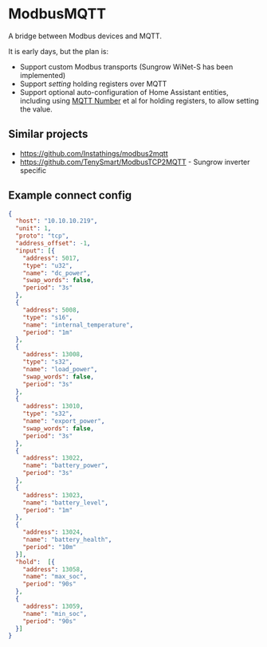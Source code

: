 # ModbusMQTT

A bridge between Modbus devices and MQTT.

It is early days, but the plan is:

* Support custom Modbus transports (Sungrow WiNet-S has been implemented)
* Support _setting_ holding registers over MQTT
* Support optional auto-configuration of Home Assistant entities, including using [MQTT Number](https://www.home-assistant.io/integrations/number.mqtt/) et al for holding registers, to allow setting the value.



## Similar projects

* https://github.com/Instathings/modbus2mqtt
* https://github.com/TenySmart/ModbusTCP2MQTT - Sungrow inverter specific

## Example connect config

```json
{
  "host": "10.10.10.219",
  "unit": 1,
  "proto": "tcp",
  "address_offset": -1,
  "input": [{
    "address": 5017,
    "type": "u32",
    "name": "dc_power",
    "swap_words": false,
    "period": "3s"
  },
  {
    "address": 5008,
    "type": "s16",
    "name": "internal_temperature",
    "period": "1m"
  },
  {
    "address": 13008,
    "type": "s32",
    "name": "load_power",
    "swap_words": false,
    "period": "3s"
  },
  {
    "address": 13010,
    "type": "s32",
    "name": "export_power",
    "swap_words": false,
    "period": "3s"
  },
  {
    "address": 13022,
    "name": "battery_power",
    "period": "3s"
  },
  {
    "address": 13023,
    "name": "battery_level",
    "period": "1m"
  },
  {
    "address": 13024,
    "name": "battery_health",
    "period": "10m"
  }],
  "hold":  [{
    "address": 13058,
    "name": "max_soc",
    "period": "90s"
  },
  {
    "address": 13059,
    "name": "min_soc",
    "period": "90s"
  }]
}
```
